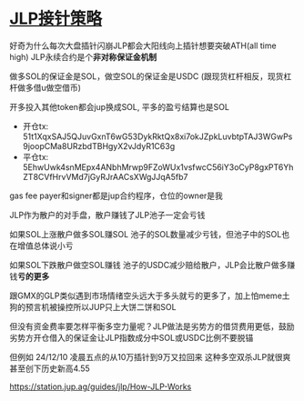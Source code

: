 # [JLP接针策略](/2024/12/jlp.md)

好奇为什么每次大盘插针闪崩JLP都会大阳线向上插针想要突破ATH(all time high) JLP永续合约是个**非对称保证金机制**

做多SOL的保证金是SOL，做空SOL的保证金是USDC (跟现货杠杆相反，现货杠杆做多借u做空借币)

开多投入其他token都会jup换成SOL, 平多的盈亏结算也是SOL

- 开仓tx: 51t1XqxSAJ5QJuvGxnT6wG53DykRktQx8xi7okJZpkLuvbtpTAJ3WGwPs9joopCMa8URzbdTBHgyX2vJdyR1C63g
- 平仓tx: 5EhwUwk4snMEpx4ANbhMrwp9FZoWUx1vsfwcC56iY3oCyP8gxPT6YhZT8CVfHrvVMd7jGyRJrAACsXWgJJqA5fb7

gas fee payer和signer都是jup合约程序，仓位的owner是我

JLP作为散户的对手盘，散户赚钱了JLP池子一定会亏钱

如果SOL上涨散户做多SOL赚SOL 池子的SOL数量减少亏钱，但池子中的SOL也在增值总体说小亏

如果SOL下跌散户做空SOL赚钱 池子的USDC减少赔给散户，JLP会比散户做多赚钱**亏的更多**

跟GMX的GLP类似遇到市场情绪空头远大于多头就亏的更多了，加上怕meme土狗的预言机被操控所以JUP只上大饼二饼和SOL

但没有资金费率要怎样平衡多空力量呢？JLP做法是劣势方的借贷费用更低，鼓励劣势方开仓借入的保证金让JLP指数成分中SOL或USDC比例不要脱锚

但例如 24/12/10 凌晨五点的从10万插针到9万又拉回来 这种多空双杀JLP就很爽甚至创下历史新高4.55

https://station.jup.ag/guides/jlp/How-JLP-Works
